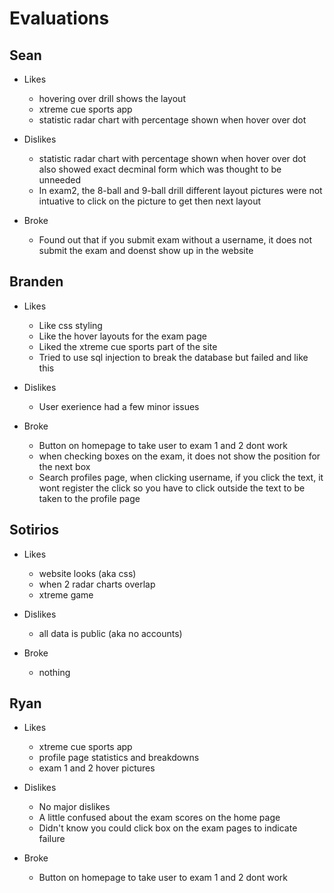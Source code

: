 # Evaluations

## Sean
- Likes
	* hovering over drill shows the layout
	* xtreme cue sports app
	* statistic radar chart with percentage shown when hover over dot

- Dislikes
	* statistic radar chart with percentage shown when hover over dot also showed exact decminal form which was thought to be unneeded
	* In exam2, the 8-ball and 9-ball drill different layout pictures were not intuative to click on the picture to get then next layout

- Broke
	* Found out that if you submit exam without a username, it does not submit the exam and doenst show up in the website

## Branden
- Likes
	* Like css styling
	* Like the hover layouts for the exam page
	* Liked the  xtreme cue sports part of the site
	* Tried to use sql injection to break the database but failed and like this

- Dislikes
	* User exerience had a few minor issues

- Broke
	* Button on homepage to take user to exam 1 and 2 dont work
	* when checking boxes on the exam, it does not show the position for the next box
	* Search profiles page, when clicking username, if you click the text, it wont register the click so you have to click outside the text to be taken to the profile page

## Sotirios
- Likes 
	* website looks (aka css)
	* when 2 radar charts overlap
	* xtreme game 

- Dislikes 
	* all data is public (aka no accounts)

- Broke
	* nothing

## Ryan 
- Likes
	* xtreme cue sports app
	* profile page statistics and breakdowns
	* exam 1 and 2 hover pictures

- Dislikes
	* No major dislikes
	* A little confused about the exam scores on the home page
	* Didn't know you could click box on the exam pages to indicate failure

- Broke
	* Button on homepage to take user to exam 1 and 2 dont work

##
